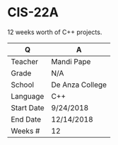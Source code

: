 # CIS-22A

12 weeks worth of C++ projects.

| Q          | A               |
| ---------- | --------------- |
| Teacher    | Mandi Pape      |
| Grade      | N/A             |
| School     | De Anza College |
| Language   | C++             |
| Start Date | 9/24/2018       |
| End Date   | 12/14/2018      |
| Weeks #    | 12              |
